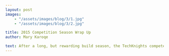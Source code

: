 ```yaml
---
layout: post
images:
    - "/assets/images/blog/3/1.jpg"
    - "/assets/images/blog/3/2.jpg"

title: 2015 Competition Season Wrap Up 
author: Mary Karoqe

text: After a long, but rewarding build season, the TechKnights competed in both the New York City Regional at Javits Center, and the Long Island Regional at Hofstra University. We were semifinalists at the New York City Regional, after working hard to overcome some unexpected technical challenges at competition.We met amazing students from other teams, and have made friendships that are sure to last a lifetime. We're proud of our hard work, and are ready to take on next year's challenge!
---
```

